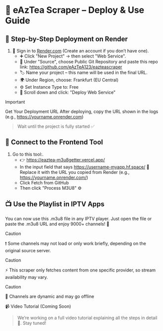 # 📡 eAzTea Scraper – Deploy & Use Guide

## 🧩 Step-by-Step Deployment on Render

1. 🔐 Sign in to   [Render.com](https://render.com/) (Create an account if you don’t have one).
   - ➕ Click "New Project" → then select "Web Service".
   - 🔗 Under "Source", choose Public Git Repository and paste this repo link: https://github.com/eAzTeA123/eazteascraper
   - 🏷️ Name your project – this name will be used in the final URL.
   - 🌍 Under Region, choose: Frankfurt (EU Central) 
   - ⚙️ Set Instance Type to: Free
   - 🚀 Scroll down and click: "Deploy Web Service" 
   

> [!IMPORTANT]
> Get Your Deployment URL
>After deploying, copy the URL shown in the logs (e.g., https://yourname.onrender.com)

>Wait until the project is fully started ✅


## 🔄 Connect to the Frontend Tool
1. Go to this tool:.
   - 👉 https://eaztea-m3u8getter.vercel.app/
   - In the input field that says https://username-myapp.hf.space/ 🔁 Replace it with the URL you copied from Render (e.g., https://yourname.onrender.com/)
   - Click Fetch from GitHub 
   - Then click "Process M3U8" ⚙️
  

## 📺 Use the Playlist in IPTV Apps
You can now use this .m3u8 file in any IPTV player.
Just open the file or paste the .m3u8 URL and enjoy 9000+ channels! 🎉

> [!CAUTION]
> ❗ Some channels may not load or only work briefly, depending on the original source server.

> [!CAUTION]
> ⚡ This scraper only fetches content from one specific provider, so stream availability may vary.

> [!CAUTION]
> 🔁 Channels are dynamic and may go offline

📹 Video Tutorial (Coming Soon)
> We’re working on a full video tutorial explaining all the steps in detail 🎥. Stay tuned!
